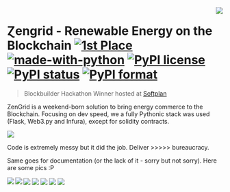 <img src="img/icon.png" align="right" />

# Ɀengrid - Renewable Energy on the Blockchain [![1st Place](https://cdn.rawgit.com/sindresorhus/awesome/d7305f38d29fed78fa85652e3a63e154dd8e8829/media/badge.svg)](https://www.facebook.com/events/398561180773446/) [![made-with-python](https://img.shields.io/badge/Made%20with-Python-1f425f.svg)](https://www.python.org/) [![PyPI license](https://img.shields.io/pypi/l/ansicolortags.svg)](https://pypi.python.org/pypi/ansicolortags/) [![PyPI status](https://img.shields.io/pypi/status/ansicolortags.svg)](https://defend.wikileaks.org/donate/) [![PyPI format](https://img.shields.io/pypi/format/ansicolortags.svg)](https://drive.google.com/drive/folders/1U__8deYCj6fFf4255wSSm4RKl7oYQslK)



> Blockbuilder Hackathon Winner hosted at [Softplan](https://www.softplan.com.br/)

ZenGrid is a weekend-born solution to bring energy commerce to the Blockchain. Focusing on dev speed, we a fully Pythonic stack was used (Flask, Web3.py and Infura), except for solidity contracts.

<img src="photos/IMG_9856.JPG" align="center" />

Code is extremely messy but it did the job. Deliver >>>>> bureaucracy.

Same goes for documentation (or the lack of it - sorry but not sorry). Here are some pics :P

<img src="img/splash.jpeg" align="center" />
<img src="img/craig.jpeg" align="left" />
<img src="img/sc.jpeg" align="center" />
<img src="img/q.jpeg" align="left" />
<img src="img/usr.jpeg" align="center" />
<img src="img/top3rank.jpeg" align="center" />
<img src="photos/win.jpeg" align="center" />

